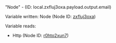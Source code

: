 "Node" - (ID: local.zxfluj3oxa.payload.output.email)

Variable written:
Node (Node ID: [zxfluj3oxa](../nodes/zxfluj3oxa.md))

Variable reads:
* Http (Node ID: [r0hto2xun7](../nodes/r0hto2xun7.md))

